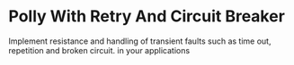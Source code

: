 # Polly With Retry And Circuit Breaker
Implement resistance and handling of transient faults such as time out, repetition and broken circuit. in your applications
